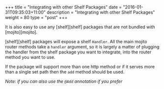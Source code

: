 +++
title = "Integrating with other Shelf Packages"
date = "2016-01-31T09:35:03+11:00"
description = "Integrating with other Shelf Packages"
weight = 80
type = "post"
+++


It is also easy to use any [shelf][shelf] packages that are not bundled with [mojito][mojito].

[shelf][shelf] packages will expose a shelf `Handler`. 
All the main mojito router methods take a `handler` argument, so it is largely a matter
of plugging the handler from the shelf package you want to integrate, into the
router method you want to use.

If the package will support more than one http method or if it serves more than
a single set path then the `add` method should be used.

_Note: if you can also use the `@Add` annotation if you prefer_

